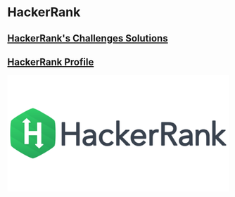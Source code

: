 
# HackerRank

## [HackerRank's Challenges Solutions](Problemset/README.md)

## [HackerRank Profile](https://www.hackerrank.com/ahmedfathydev)

![HackerRank](HackerRank-Logo.png)